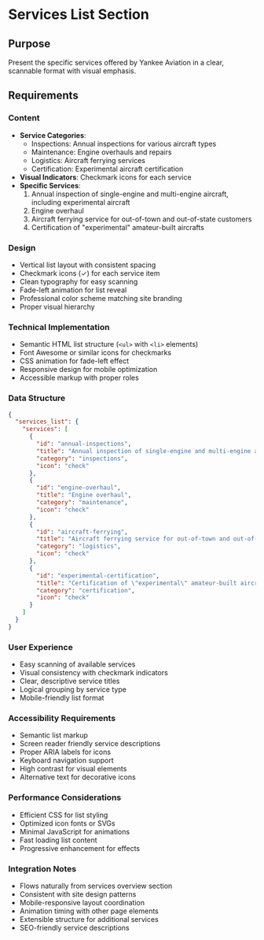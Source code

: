 # Services List Section

## Purpose
Present the specific services offered by Yankee Aviation in a clear, scannable format with visual emphasis.

## Requirements

### Content
- **Service Categories**: 
  - Inspections: Annual inspections for various aircraft types
  - Maintenance: Engine overhauls and repairs
  - Logistics: Aircraft ferrying services
  - Certification: Experimental aircraft certification
- **Visual Indicators**: Checkmark icons for each service
- **Specific Services**:
  1. Annual inspection of single-engine and multi-engine aircraft, including experimental aircraft
  2. Engine overhaul
  3. Aircraft ferrying service for out-of-town and out-of-state customers
  4. Certification of "experimental" amateur-built aircrafts

### Design
- Vertical list layout with consistent spacing
- Checkmark icons (✓) for each service item
- Clean typography for easy scanning
- Fade-left animation for list reveal
- Professional color scheme matching site branding
- Proper visual hierarchy

### Technical Implementation
- Semantic HTML list structure (`<ul>` with `<li>` elements)
- Font Awesome or similar icons for checkmarks
- CSS animation for fade-left effect
- Responsive design for mobile optimization
- Accessible markup with proper roles

### Data Structure
```json
{
  "services_list": {
    "services": [
      {
        "id": "annual-inspections",
        "title": "Annual inspection of single-engine and multi-engine aircraft, including experimental aircraft",
        "category": "inspections",
        "icon": "check"
      },
      {
        "id": "engine-overhaul",
        "title": "Engine overhaul",
        "category": "maintenance", 
        "icon": "check"
      },
      {
        "id": "aircraft-ferrying",
        "title": "Aircraft ferrying service for out-of-town and out-of-state customers",
        "category": "logistics",
        "icon": "check"
      },
      {
        "id": "experimental-certification",
        "title": "Certification of \"experimental\" amateur-built aircrafts",
        "category": "certification",
        "icon": "check"
      }
    ]
  }
}
```

### User Experience
- Easy scanning of available services
- Visual consistency with checkmark indicators
- Clear, descriptive service titles
- Logical grouping by service type
- Mobile-friendly list format

### Accessibility Requirements
- Semantic list markup
- Screen reader friendly service descriptions
- Proper ARIA labels for icons
- Keyboard navigation support
- High contrast for visual elements
- Alternative text for decorative icons

### Performance Considerations
- Efficient CSS for list styling
- Optimized icon fonts or SVGs
- Minimal JavaScript for animations
- Fast loading list content
- Progressive enhancement for effects

### Integration Notes
- Flows naturally from services overview section
- Consistent with site design patterns
- Mobile-responsive layout coordination
- Animation timing with other page elements
- Extensible structure for additional services
- SEO-friendly service descriptions